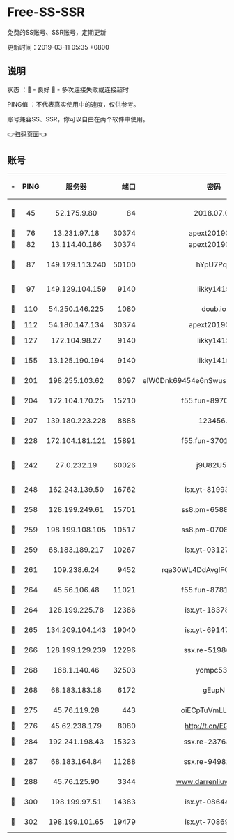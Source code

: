 # Free-SS-SSR

免费的SS账号、SSR账号，定期更新

更新时间：2019-03-11 05:35 +0800

## 说明

状态     ：🙂 - 良好 🙁 - 多次连接失败或连接超时

PING值   ：不代表真实使用中的速度，仅供参考。

账号兼容SS、SSR，你可以自由在两个软件中使用。

👉[扫码页面](https://liesauer.github.io/Free-SS-SSR/)👈

## 账号

|-|PING|服务器|端口|密码|加密方式|区域|
|:----:|:----:|:-----:|-----:|:----:|:----:|:----:|
|🙂|45|52.175.9.80|84|2018.07.07|chacha20-ietf-poly1305|HK|
|🙂|76|13.231.97.18|30374|apext2019006|chacha20|JP|
|🙂|82|13.114.40.186|30374|apext2019006|chacha20|JP|
|🙂|87|149.129.113.240|50100|hYpU7PqP|chacha20-ietf-poly1305|CN|
|🙂|97|149.129.104.159|9140|likky1415|aes-256-cfb|HK|
|🙂|110|54.250.146.225|1080|doub.io|aes-256-cfb|JP|
|🙂|112|54.180.147.134|30374|apext2019006|chacha20|KR|
|🙂|127|172.104.98.27|9140|likky1415|aes-256-cfb|JP|
|🙂|155|13.125.190.194|9140|likky1415|aes-256-cfb|KR|
|🙂|201|198.255.103.62|8097|eIW0Dnk69454e6nSwuspv9DmS201tQ0D|aes-256-cfb|US|
|🙂|204|172.104.170.25|15210|f55.fun-89704073|aes-256-cfb|SG|
|🙂|207|139.180.223.228|8888|123456..|aes-256-cfb|JP|
|🙂|228|172.104.181.121|15891|f55.fun-37015759|aes-256-cfb|SG|
|🙂|242|27.0.232.19|60026|j9U82U53|xchacha20-ietf-poly1305|HK|
|🙂|248|162.243.139.50|16762|isx.yt-81993556|aes-256-cfb|US|
|🙂|258|128.199.249.61|15701|ss8.pm-65889965|aes-256-cfb|SG|
|🙂|259|198.199.108.105|10517|ss8.pm-07082945|aes-256-cfb|US|
|🙂|259|68.183.189.217|10267|isx.yt-03127031|aes-256-cfb|SG|
|🙂|261|109.238.6.24|9452|rqa30WL4DdAvgIFG6Fs3znzTa|aes-256-cfb|FR|
|🙂|264|45.56.106.48|11021|f55.fun-87816355|aes-256-cfb|US|
|🙂|264|128.199.225.78|12386|isx.yt-18378503|aes-256-cfb|SG|
|🙂|265|134.209.104.143|19040|isx.yt-69147610|aes-256-cfb|SG|
|🙂|266|128.199.129.239|12296|ssx.re-51986565|aes-256-cfb|SG|
|🙂|268|168.1.140.46|32503|yompc535|aes-256-cfb|AU|
|🙂|268|68.183.183.18|6172|gEupN|aes-256-cfb|SG|
|🙂|275|45.76.119.28|443|oiECpTuVmLLxk4Ts|aes-256-cfb|AU|
|🙂|276|45.62.238.179|8080|http://t.cn/EGJIyrl|rc4-md5|CA|
|🙂|284|192.241.198.43|15323|ssx.re-23763475|aes-256-cfb|US|
|🙂|287|68.183.164.84|11288|ssx.re-94982417|aes-256-cfb|US|
|🙂|288|45.76.125.90|3344|www.darrenliuwei.com|aes-256-cfb|AU|
|🙂|300|198.199.97.51|14383|isx.yt-08644056|aes-256-cfb|US|
|🙂|302|198.199.101.65|19479|isx.yt-70869887|aes-256-cfb|US|
